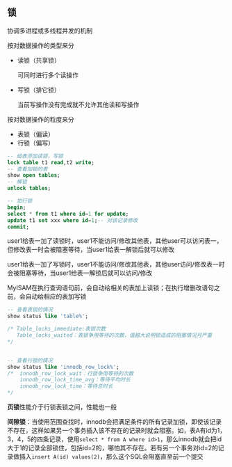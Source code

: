 ## 锁

协调多进程或多线程并发的机制

按对数据操作的类型来分

- 读锁（共享锁）

  可同时进行多个读操作

- 写锁（排它锁）

  当前写操作没有完成就不允许其他读和写操作

按对数据操作的粒度来分

- 表锁（偏读）
- 行锁（偏写）

```sql
-- 给表添加读锁，写锁
lock table t1 read,t2 write;
-- 查看加锁的表
show open tables;
-- 解锁
unlock tables;

-- 加行锁
begin;
select * from t1 where id=1 for update;
update t1 set xxx where id=1;-- 对该记录修改
commit;
```

user1给表一加了读锁时，user1不能访问/修改其他表，其他user可以访问表一，但修改表一时会被阻塞等待，当user1给表一解锁后就可以修改

user1给表一加了写锁时，user1不能访问/修改其他表，其他user访问/修改表一时会被阻塞等待，当user1给表一解锁后就可以访问/修改

MyISAM在执行查询语句前，会自动给相关的表加上读锁；在执行增删改语句之前，会自动给相应的表加写锁

```sql
-- 查看表锁的情况
show status like 'table%';

/* Table_locks_immediate:表锁次数
   Table_locks_waited：表锁争用等待的次数，值越大说明锁造成的阻塞情况月严重
*/


-- 查看行锁的情况
show status like 'innodb_row_lock%';
/*  innodb_row_lock_wait：行锁争用等待的次数
	innodb_row_lock_time_avg：等待平均时长
	innodb_row_lock_time：等待总时长
*/
```

**页锁**性能介于行锁表锁之间，性能也一般

**间隙锁**：当使用范围查找时，innodb会把满足条件的所有记录加锁，即使该记录不存在，这样如果另一个事务插入该不存在的记录时就会阻塞。如，表A有id为1，3，4，5的四条记录，使用`select * from A where id>1`，那么innodb就会把id大于1的记录全部锁住，包括id=2的，哪怕其不存在。若有另一个事务对id=2的记录做插入`insert A(id) values(2)`，那么这个SQL会阻塞直至前一个提交

